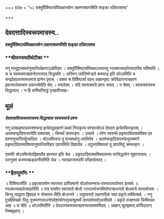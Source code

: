 +++
title = "०८ वक्तुर्विशिष्टार्थविवक्षाभावेन लक्षणाश्रयणमिति शङ्का तन्निरासश्च"

+++


## देवदत्तादिस्वरूपमात्रस्य..

**वक्तुर्विशिष्टार्थविवक्षाभावेन लक्षणाश्रयणमिति शङ्का तन्निरासश्च**

### **श्रीमज्जयतीर्थटीका **

ननु माभूद्वाच्यार्थानुपपत्तिर्लक्षणाऽऽक्षेपिका । वक्तुर्विशिष्टार्थविवक्षाऽभावस्तु गरलमभ्यवहरेत्यादाविव भविष्यति । स च स्वरूपमात्रप्रश्नोत्तरत्वात् सिद्ध्यति । अस्मिन् ज्योतिर्मण्डले कश्चन्द्र इति कोऽयमिति च चन्द्रदेवदत्तस्वरूपमात्रं ह्यनेन पृष्टम् । वक्ता च विशिष्टार्थं वदन् आम्रान्पृष्टः कोविदारानाचक्षाण इवानवधेयवचनः प्रसज्ज्येतेति चेत् । स्यादेवम् । यदि स्वरूपमात्रे प्रश्नः स्यात् । न चैवम् । स्वरूपमात्रस्य सिद्धत्वात् । न हि कश्चित्सिद्धं पृच्छतीत्याह–

## **मूलं**

***देवदत्तादिस्वरूपमात्रस्य सिद्धत्वान्न स्वरूपमात्रे प्रश्नः***

ननु प्राक्प्रकृष्टप्रकाशश्चन्द्र इत्येतदुदाहरणं प्रथमं निराकृत्य पश्चात्सोऽयं देवदत्त इत्येतन्निराकृतम् । अतश्चन्द्रादिमात्रस्येति वक्तव्यम् । किमर्थं क्रमभङ्गः । उच्यते । परेण स्वग्रन्थे प्रकृष्टादिवाक्यविषय एव प्रश्नानुपपत्तिर्व्युत्पादिता । सोऽयमित्यत्र तु वाच्यार्थानु-पपत्तिरेव । अतश्चन्द्रादिरूपस्येत्युच्यमाने प्रकृष्टादिवाक्यविषयानुपपत्तिपरिहार एवायमिति विज्ञायेत । तदुभयविषयतां तु ज्ञापयितुं क्रमभङ्गः ।

एवमपि सोऽयमित्येतद्विषयतैव ज्ञास्यत इति चेन्न । प्रकृष्टादिवाक्यविषयत्वस्य परसिद्धत्वेन सुज्ञानत्वात् । परानुक्तं कस्माच्छङ्कनीयमिति चेन्न । न्यायप्राप्तस्यापि परिहार्यत्वात् ।

### **द्वैतद्युमणिः **

॥ विशिष्टार्थेति ॥ प्रकृतवाक्येन स्वरसतः प्रतीयमानो योऽर्थस्तन्मात्र-परमतात्पर्याभाव इत्यर्थः ॥ गरलमभ्यवहरेत्यादाविति ॥ तत्र वाक्येन स्वरसतो बोध्ये १गरलभोजनमिष्टेष्टसाधनत्वे बोधमात्रे तात्पर्याभावः । किन्तु तद्द्वारा द्विषदन्नं न भोक्तव्य-मिति बोधान्तरे । तदुपपत्तये लक्षणादिकं यथा प्रकृते तथैवेत्यर्थः । ननु पुत्रहितेच्छोः पितुः पुत्रमरणसाधनोपदेशायोगाद्यथाश्रुतार्थे तात्पर्याभावोऽवसीयते । प्रकृते तज्ज्ञापकं किमित्यत आह ॥ स चेति ॥ कोऽयमितीति ॥ देवदत्तस्वरूपमात्रप्रश्नपरवाक्यमिदम् । आम्रान् चूतवृक्षात् कोविदारान् निम्बवृक्षान् ।

